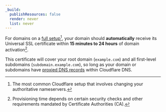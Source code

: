 ```yaml
---
_build:
  publishResources: false
  render: never
  list: never
---
```


For domains on a [full setup](/dns/zone-setups/full-setup/)[^1], your domain should **automatically** receive its Universal SSL certificate within **15 minutes to 24 hours** of domain activation[^2]. 

This certificate will cover your root domain (`example.com`) and all first-level subdomains (`subdomain.example.com`), so long as your domain or subdomains have [proxied DNS records](/dns/manage-dns-records/reference/proxied-dns-records/) within Cloudflare DNS.

[^1]: The most common Cloudflare setup that involves changing your authoritative nameservers.
[^2]: Provisioning time depends on certain security checks and other requirements mandated by Certificate Authorities (CA).